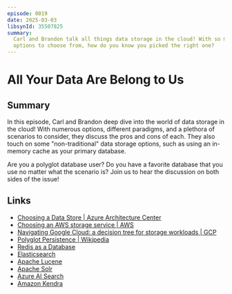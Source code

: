 ```yaml
---
episode: 0019
date: 2025-03-03
libsynId: 35507825
summary:
  Carl and Brandon talk all things data storage in the cloud! With so many
  options to choose from, how do you know you picked the right one?
---
```


# All Your Data Are Belong to Us

## Summary

In this episode, Carl and Brandon deep dive into the world of data storage in
the cloud! With numerous options, different paradigms, and a plethora of
scenarios to consider, they discuss the pros and cons of each. They also touch
on some "non-traditional" data storage options, such as using an in-memory cache
as your primary database.

Are you a polyglot database user? Do you have a favorite database that you use
no matter what the scenario is? Join us to hear the discussion on both sides of
the issue!

## Links

- [Choosing a Data Store | Azure Architecture Center](https://learn.microsoft.com/en-us/azure/architecture/guide/technology-choices/data-options)
- [Choosing an AWS storage service | AWS](https://docs.aws.amazon.com/decision-guides/latest/storage-on-aws-how-to-choose/choosing-aws-storage-service.html)
- [Navigating Google Cloud: a decision tree for storage workloads | GCP](https://cloud.google.com/blog/products/storage-data-transfer/pick-the-right-storage-option-on-google-cloud)
- [Polyglot Persistence | Wikipedia](https://en.wikipedia.org/wiki/Polyglot_persistence)
- [Redis as a Database](https://medium.com/wix-engineering/redis-as-a-database-f9df579b09c0)
- [Elasticsearch](https://www.elastic.co/elasticsearch)
- [Apache Lucene](https://lucene.apache.org)
- [Apache Solr](https://solr.apache.org)
- [Azure AI Search](https://learn.microsoft.com/en-us/azure/search/search-what-is-azure-search)
- [Amazon Kendra](https://aws.amazon.com/kendra/)
